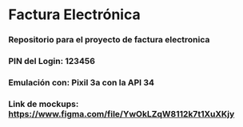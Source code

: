 # Factura Electrónica
### Repositorio para el proyecto de factura electronica
### PIN del Login: 123456
### Emulación con: Pixil 3a con la API 34
### Link de mockups: https://www.figma.com/file/YwOkLZqW8112k7t1XuXKjy